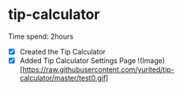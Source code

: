 tip-calculator
==============
Time spend: 2hours

- [x] Created the Tip Calculator
- [x] Added Tip Calculator Settings Page
 !(Image)[https://raw.githubusercontent.com/yurited/tip-calculator/master/test0.gif]
